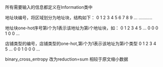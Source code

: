 
所有需要输入的信息都定义在Information类中


地址块编号，将区域划分为地址块，结构如下：
0 1 2 3 4 5
6 7 8 9 ...
...........

地址块one-hot序号第i个为1表示该地址为第i个地址块，如：
0 1 2 3 4 5 ...
0 0 0 1 0 0 ...

店铺类型的编号，店铺类型的one-hot,第i个为1表示该地址为第i个类型
0 1 2 3 4 5 ...
0 0 1 0 0 0 ...


binary_cross_entropy 改为reduction=sum
相较于原文缩小数据